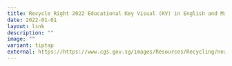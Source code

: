 ```yaml
---
title: Recycle Right 2022 Educational Key Visual (KV) in English and Malay
date: 2022-01-01
layout: link
description: ""
image: ""
variant: tiptap
external: https://https://www.cgs.gov.sg/images/Resources/Recycling/nea_recycleright_educationalkv1_em.jpg
---
```

